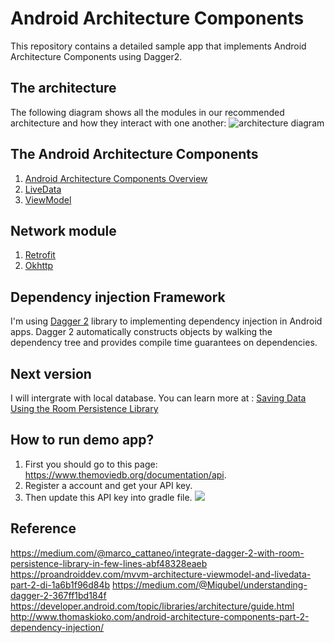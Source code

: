 # Android Architecture Components
This repository contains a detailed sample app that implements Android Architecture Components using Dagger2.

## The architecture
The following diagram shows all the modules in our recommended architecture and how they interact with one another:
![architecture diagram](https://github.com/yendangn/AndroidMVVM/blob/master/image/Android_Architecture_Components.png)
 
## The Android Architecture Components 
1. [Android Architecture Components Overview](https://developer.android.com/topic/libraries/architecture/guide.html)
2. [LiveData](https://developer.android.com/topic/libraries/architecture/livedata.html)
3. [ViewModel](https://developer.android.com/topic/libraries/architecture/viewmodel.html)

## Network module
1. [Retrofit](http://square.github.io/retrofit/)
2. [Okhttp](http://square.github.io/okhttp/)

## Dependency injection Framework
I'm using [Dagger 2](https://google.github.io/dagger/) library to implementing dependency injection in Android apps. Dagger 2 automatically constructs objects by walking the dependency tree and provides compile time guarantees on dependencies.


## Next version
I will intergrate with local database. You can learn more at : [Saving Data Using the Room Persistence Library](https://developer.android.com/training/data-storage/room/index.html)

## How to run demo app?
1. First you should go to this page: https://www.themoviedb.org/documentation/api.
2. Register a account and get your API key.
3. Then update this API key into gradle file.
![](https://github.com/yendangn/Android-Architecture-Components/blob/master/image/api_key.png)

## Reference
https://medium.com/@marco_cattaneo/integrate-dagger-2-with-room-persistence-library-in-few-lines-abf48328eaeb
https://proandroiddev.com/mvvm-architecture-viewmodel-and-livedata-part-2-di-1a6b1f96d84b
https://medium.com/@Miqubel/understanding-dagger-2-367ff1bd184f
https://developer.android.com/topic/libraries/architecture/guide.html
http://www.thomaskioko.com/android-architecture-components-part-2-dependency-injection/
